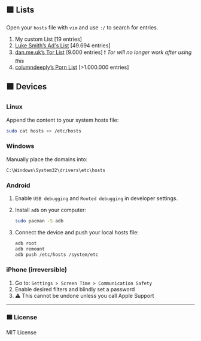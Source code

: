 ## 🟦 Lists

Open your `hosts` file with `vim` and use `:/` to search for entries.

1. My custom List [19 entries]
2. [Luke Smith’s Ad's List](https://github.com/LukeSmithxyz/etc/blob/master/ips) [49.694 entries]
3. [dan.me.uk’s Tor List](https://www.dan.me.uk/torlist/?full) [9.000 entries] ❗ *Tor will no longer work after using this*  
4. [columndeeply’s Porn List](https://github.com/columndeeply/hosts) [>1.000.000 entries]

## 🟩 Devices

### Linux

Append the content to your system hosts file:

```bash
sudo cat hosts >> /etc/hosts
```

### Windows

Manually place the domains into:

```
C:\Windows\System32\drivers\etc\hosts
```

### Android

1. Enable `USB debugging` and `Rooted debugging` in developer settings.
2. Install `adb` on your computer:

   ```bash
   sudo pacman -S adb
   ```

3. Connect the device and push your local hosts file:

   ```bash
   adb root
   adb remount
   adb push /etc/hosts /system/etc
   ```

### iPhone (irreversible)

1. Go to: `Settings > Screen Time > Communication Safety`  
2. Enable desired filters and blindly set a password  
3. ⚠️ This cannot be undone unless you call Apple Support

---

### 🟦 License

MIT License
